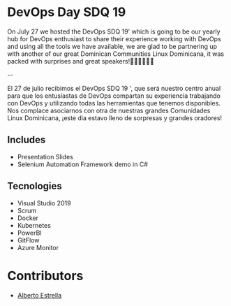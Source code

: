# DevOps Day SDQ 19
On July 27 we hosted the DevOps SDQ 19' which is going to be our yearly hub for DevOps enthusiast to share their experience working with DevOps and using all the tools we have available, we are glad to be partnering up with another of our great Dominican Communities Linux Dominicana, it was packed with surprises and great speakers!🧰👩‍💻👨‍💻🥳 

--

El 27 de julio recibimos el DevOps SDQ 19 ', que será nuestro centro anual para que los entusiastas de DevOps compartan su experiencia trabajando con DevOps y utilizando todas las herramientas que tenemos disponibles. Nos complace asociarnos con otra de nuestras grandes Comunidades Linux Dominicana, ¡este dia estavo lleno de sorpresas y grandes oradores!

## Includes
- Presentation Slides
- Selenium Automation Framework demo in C#

## Tecnologies
- Visual Studio 2019
- Scrum
- Docker
- Kubernetes
- PowerBI
- GitFlow
- Azure Monitor

# Contributors
- [Alberto Estrella](https://github.com/aflorenzan)